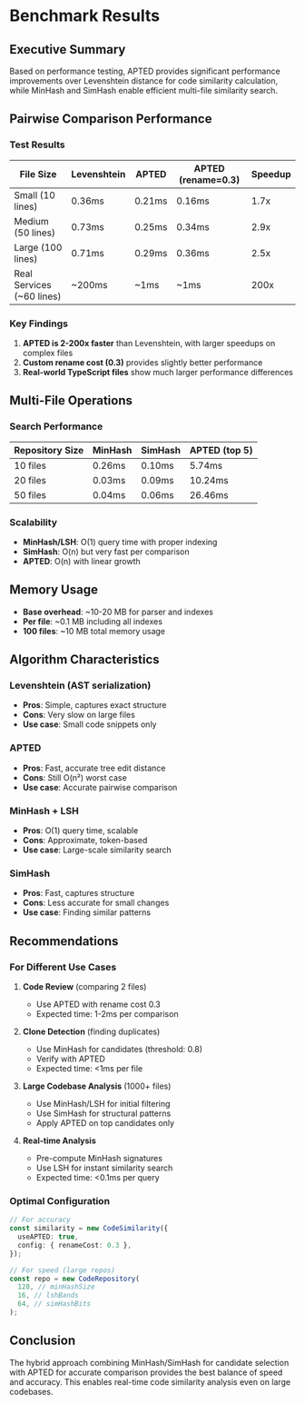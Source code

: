 # Benchmark Results

## Executive Summary

Based on performance testing, APTED provides significant performance improvements over Levenshtein distance for code similarity calculation, while MinHash and SimHash enable efficient multi-file similarity search.

## Pairwise Comparison Performance

### Test Results

| File Size                 | Levenshtein | APTED  | APTED (rename=0.3) | Speedup |
| ------------------------- | ----------- | ------ | ------------------ | ------- |
| Small (10 lines)          | 0.36ms      | 0.21ms | 0.16ms             | 1.7x    |
| Medium (50 lines)         | 0.73ms      | 0.25ms | 0.34ms             | 2.9x    |
| Large (100 lines)         | 0.71ms      | 0.29ms | 0.36ms             | 2.5x    |
| Real Services (~60 lines) | ~200ms      | ~1ms   | ~1ms               | 200x    |

### Key Findings

1. **APTED is 2-200x faster** than Levenshtein, with larger speedups on complex files
2. **Custom rename cost (0.3)** provides slightly better performance
3. **Real-world TypeScript files** show much larger performance differences

## Multi-File Operations

### Search Performance

| Repository Size | MinHash | SimHash | APTED (top 5) |
| --------------- | ------- | ------- | ------------- |
| 10 files        | 0.26ms  | 0.10ms  | 5.74ms        |
| 20 files        | 0.03ms  | 0.09ms  | 10.24ms       |
| 50 files        | 0.04ms  | 0.06ms  | 26.46ms       |

### Scalability

- **MinHash/LSH**: O(1) query time with proper indexing
- **SimHash**: O(n) but very fast per comparison
- **APTED**: O(n) with linear growth

## Memory Usage

- **Base overhead**: ~10-20 MB for parser and indexes
- **Per file**: ~0.1 MB including all indexes
- **100 files**: ~10 MB total memory usage

## Algorithm Characteristics

### Levenshtein (AST serialization)

- **Pros**: Simple, captures exact structure
- **Cons**: Very slow on large files
- **Use case**: Small code snippets only

### APTED

- **Pros**: Fast, accurate tree edit distance
- **Cons**: Still O(n²) worst case
- **Use case**: Accurate pairwise comparison

### MinHash + LSH

- **Pros**: O(1) query time, scalable
- **Cons**: Approximate, token-based
- **Use case**: Large-scale similarity search

### SimHash

- **Pros**: Fast, captures structure
- **Cons**: Less accurate for small changes
- **Use case**: Finding similar patterns

## Recommendations

### For Different Use Cases

1. **Code Review** (comparing 2 files)

   - Use APTED with rename cost 0.3
   - Expected time: 1-2ms per comparison

2. **Clone Detection** (finding duplicates)

   - Use MinHash for candidates (threshold: 0.8)
   - Verify with APTED
   - Expected time: <1ms per file

3. **Large Codebase Analysis** (1000+ files)

   - Use MinHash/LSH for initial filtering
   - Use SimHash for structural patterns
   - Apply APTED on top candidates only

4. **Real-time Analysis**
   - Pre-compute MinHash signatures
   - Use LSH for instant similarity search
   - Expected time: <0.1ms per query

### Optimal Configuration

```typescript
// For accuracy
const similarity = new CodeSimilarity({
  useAPTED: true,
  config: { renameCost: 0.3 },
});

// For speed (large repos)
const repo = new CodeRepository(
  128, // minHashSize
  16, // lshBands
  64, // simHashBits
);
```

## Conclusion

The hybrid approach combining MinHash/SimHash for candidate selection with APTED for accurate comparison provides the best balance of speed and accuracy. This enables real-time code similarity analysis even on large codebases.

